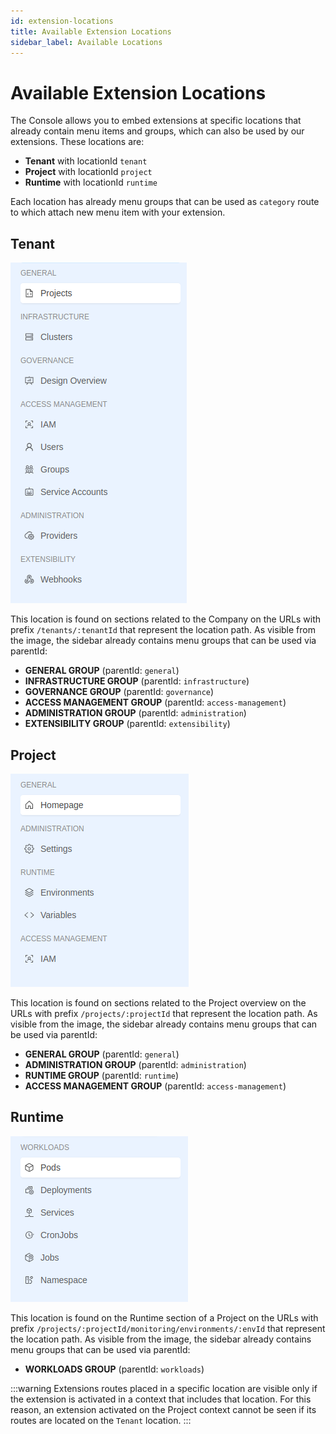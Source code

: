 ```yaml
---
id: extension-locations
title: Available Extension Locations
sidebar_label: Available Locations
---
```


# Available Extension Locations

The Console allows you to embed extensions at specific locations that already contain menu items and groups, which can also be used by our extensions. These locations are:

- **Tenant** with locationId `tenant`
- **Project** with locationId `project`
- **Runtime** with locationId `runtime`

Each location has already menu groups that can be used as `category` route to which attach new menu item with your extension. 

## Tenant

<div style={{display: 'flex', justifyContent: 'center'}}>
  <div style={{display: 'flex', width: '500px'}}> 

![tenant location](img/tenantLocation.png)
  
  </div>
</div>

This location is found on sections related to the Company on the URLs with prefix `/tenants/:tenantId` that represent the location path. As visible from the image, the sidebar already contains menu groups that can be used via parentId:

- **GENERAL GROUP** (parentId: `general`)
- **INFRASTRUCTURE GROUP** (parentId: `infrastructure`)
- **GOVERNANCE GROUP** (parentId: `governance`)
- **ACCESS MANAGEMENT GROUP** (parentId: `access-management`)
- **ADMINISTRATION GROUP** (parentId: `administration`)
- **EXTENSIBILITY GROUP** (parentId: `extensibility`)

## Project

<div style={{display: 'flex', justifyContent: 'center'}}>
  <div style={{display: 'flex', width: '500px'}}> 

![project location](img/projectLocation.png)
  
  </div>
</div>

This location is found on sections related to the Project overview on the URLs with prefix `/projects/:projectId` that represent the location path. As visible from the image, the sidebar already contains menu groups that can be used via parentId:

- **GENERAL GROUP** (parentId: `general`)
- **ADMINISTRATION GROUP** (parentId: `administration`)
- **RUNTIME GROUP** (parentId: `runtime`)
- **ACCESS MANAGEMENT GROUP** (parentId: `access-management`)

## Runtime

<div style={{display: 'flex', justifyContent: 'center'}}>
  <div style={{display: 'flex', width: '500px'}}> 

![runtime location](img/runtimeLocation.png)
  
  </div>
</div>

This location is found on the Runtime section of a Project on the URLs with prefix `/projects/:projectId/monitoring/environments/:envId` that represent the location path. As visible from the image, the sidebar already contains menu groups that can be used via parentId:

- **WORKLOADS GROUP** (parentId: `workloads`)

:::warning
Extensions routes placed in a specific location are visible only if the extension is activated in a context that includes that location. For this reason, an extension activated on the Project context cannot be seen if its routes are located on the `Tenant` location.
:::
